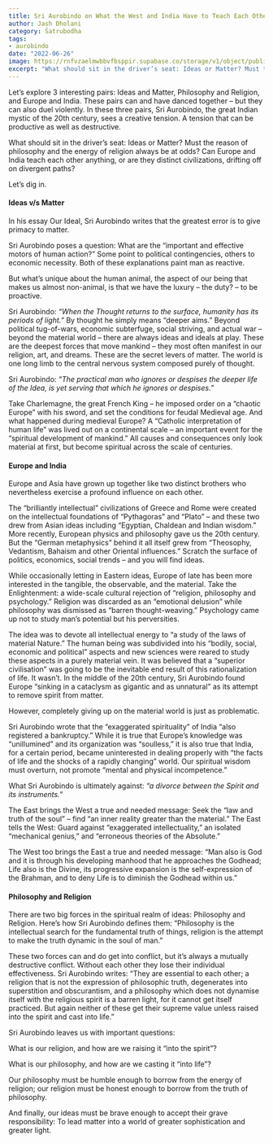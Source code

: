 ```yaml
---
title: Sri Aurobindo on What the West and India Have to Teach Each Other
author: Jash Dholani
category: Śatrubodha
tags:
- aurobindo
date: "2022-06-26"
image: https://rnfvzaelmwbbvfbsppir.supabase.co/storage/v1/object/public/brhatwebsite/05dhiti/30.webp
excerpt: "What should sit in the driver’s seat: Ideas or Matter? Must the reason of philosophy and the energy of religion always be at odds? Can Europe and India teach each other anything, or are they distinct civilizations, drifting off on divergent paths?"
---
```


Let’s explore 3 interesting pairs: Ideas and Matter, Philosophy and Religion, and Europe and India. These pairs can and have danced together – but they can also duel violently. In these three pairs, Sri Aurobindo, the great Indian mystic of the 20th century, sees a creative tension. A tension that can be productive as well as destructive.

What should sit in the driver’s seat: Ideas or Matter? Must the reason of philosophy and the energy of religion always be at odds? Can Europe and India teach each other anything, or are they distinct civilizations, drifting off on divergent paths?

Let’s dig in.

#### Ideas v/s Matter
In his essay Our Ideal, Sri Aurobindo writes that the greatest error is to give primacy to matter.

Sri Aurobindo poses a question: What are the “important and effective motors of human action?” Some point to political contingencies, others to economic necessity. Both of these explanations paint man as reactive.

But what’s unique about the human animal, the aspect of our being that makes us almost non-animal, is that we have the luxury – the duty? – to be proactive.

Sri Aurobindo: *“When the Thought returns to the surface, humanity has its periods of light.”* By thought he simply means “deeper aims.” Beyond political tug-of-wars, economic subterfuge, social striving, and actual war – beyond the material world – there are always ideas and ideals at play. These are the deepest forces that move mankind – they most often manifest in our religion, art, and dreams. These are the secret levers of matter. The world is one long limb to the central nervous system composed purely of thought.

Sri Aurobindo: *“The practical man who ignores or despises the deeper life of the Idea, is yet serving that which he ignores or despises.”*

Take Charlemagne, the great French King – he imposed order on a “chaotic Europe” with his sword, and set the conditions for feudal Medieval age. And what happened during medieval Europe? A “Catholic interpretation of human life” was lived out on a continental scale – an important event for the “spiritual development of mankind.” All causes and consequences only look material at first, but become spiritual across the scale of centuries.

#### Europe and India
Europe and Asia have grown up together like two distinct brothers who nevertheless exercise a profound influence on each other.

The “brilliantly intellectual” civilizations of Greece and Rome were created on the intellectual foundations of “Pythagoras” and “Plato” – and these two drew from Asian ideas including “Egyptian, Chaldean and Indian wisdom.” More recently, European physics and philosophy gave us the 20th century. But the “German metaphysics” behind it all itself grew from “Theosophy, Vedantism, Bahaism and other Oriental influences.” Scratch the surface of politics, economics, social trends – and you will find ideas.

While occasionally letting in Eastern ideas, Europe of late has been more interested in the tangible, the observable, and the material. Take the Enlightenment: a wide-scale cultural rejection of “religion, philosophy and psychology.” Religion was discarded as an “emotional delusion” while philosophy was dismissed as “barren thought-weaving.” Psychology came up not to study man’s potential but his perversities.

The idea was to devote all intellectual energy to “a study of the laws of material Nature.” The human being was subdivided into his “bodily, social, economic and political” aspects and new sciences were reared to study these aspects in a purely material vein. It was believed that a “superior civilisation” was going to be the inevitable end result of this rationalization of life. It wasn’t. In the middle of the 20th century, Sri Aurobindo found Europe “sinking in a cataclysm as gigantic and as unnatural” as its attempt to remove spirit from matter.

However, completely giving up on the material world is just as problematic.

Sri Aurobindo wrote that the “exaggerated spirituality” of India “also registered a bankruptcy.” While it is true that Europe’s knowledge was “unillumined” and its organization was “soulless,” it is also true that India, for a certain period, became uninterested in dealing properly with “the facts of life and the shocks of a rapidly changing” world. Our spiritual wisdom must overturn, not promote “mental and physical incompetence.”

What Sri Aurobindo is ultimately against: *“a divorce between the Spirit and its instruments.”*

The East brings the West a true and needed message: Seek the “law and truth of the soul” – find “an inner reality greater than the material.” The East tells the West: Guard against “exaggerated intellectuality,” an isolated “mechanical genius,” and “erroneous theories of the Absolute.”

The West too brings the East a true and needed message: “Man also is God and it is through his developing manhood that he approaches the Godhead; Life also is the Divine, its progressive expansion is the self-expression of the Brahman, and to deny Life is to diminish the Godhead within us.”

#### Philosophy and Religion
There are two big forces in the spiritual realm of ideas: Philosophy and Religion. Here’s how Sri Aurobindo defines them: “Philosophy is the intellectual search for the fundamental truth of things, religion is the attempt to make the truth dynamic in the soul of man.”

These two forces can and do get into conflict, but it’s always a mutually destructive conflict. Without each other they lose their individual effectiveness. Sri Aurobindo writes: “They are essential to each other; a religion that is not the expression of philosophic truth, degenerates into superstition and obscurantism, and a philosophy which does not dynamise itself with the religious spirit is a barren light, for it cannot get itself practiced. But again neither of these get their supreme value unless raised into the spirit and cast into life.”

Sri Aurobindo leaves us with important questions:

What is our religion, and how are we raising it “into the spirit”?

What is our philosophy, and how are we casting it “into life”?

Our philosophy must be humble enough to borrow from the energy of religion; our religion must be honest enough to borrow from the truth of philosophy.

And finally, our ideas must be brave enough to accept their grave responsibility: To lead matter into a world of greater sophistication and greater light.